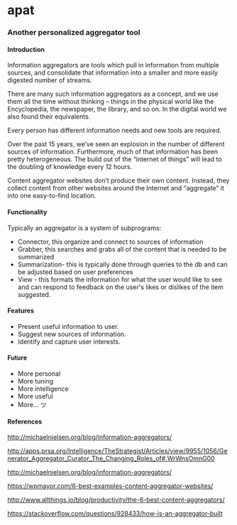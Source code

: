 # apat
### Another personalized aggregator tool

#### Introduction
Information aggregators are tools which pull in information from multiple sources, and consolidate that information into a smaller and more easily digested number of streams.

There are many such information aggregators as a concept, and we use them all the time without thinking – things in the physical world like the Encyclopedia, the newspaper, the library, and so on. In the digital world we also found their equivalents.

Every person has different information needs and new tools are required. 

Over the past 15 years, we’ve seen an explosion in the number of different sources of information. Furthermore, much of that information has been pretty heterogeneous. The build out of  the “internet of things” will lead to the doubling of knowledge every 12 hours.

Content aggregator websites don’t produce their own content. Instead, they collect content from other websites around the Internet and “aggregate” it into one easy-to-find location.

#### Functionality
Typically an aggregator is a system of subprograms:
* Connector, this organize and connect to sources of information
* Grabber, this searches and grabs all of the content that is needed to be summarized
* Summarization- this is typically done through queries to the db and can be adjusted based on user preferences
* View - this formats the information for what the user would like to see and can respond to feedback on the user's likes or dislikes of the item suggested.

#### Features
* Present useful information to user.
* Suggest new sources of information.
* Identify and capture user interests.

#### Future
* More personal
* More tuning
* More intelligence
* More useful
* More… ツ 

#### References

http://michaelnielsen.org/blog/information-aggregators/

http://apps.prsa.org/Intelligence/TheStrategist/Articles/view/9955/1056/Generator_Aggregator_Curator_The_Changing_Roles_of#.WrWnsOmnG00

http://michaelnielsen.org/blog/information-aggregators/

https://wpmayor.com/6-best-examples-content-aggregator-websites/

http://www.allthings.io/blog/productivity/the-6-best-content-aggregators/

https://stackoverflow.com/questions/928433/how-is-an-aggregator-built



